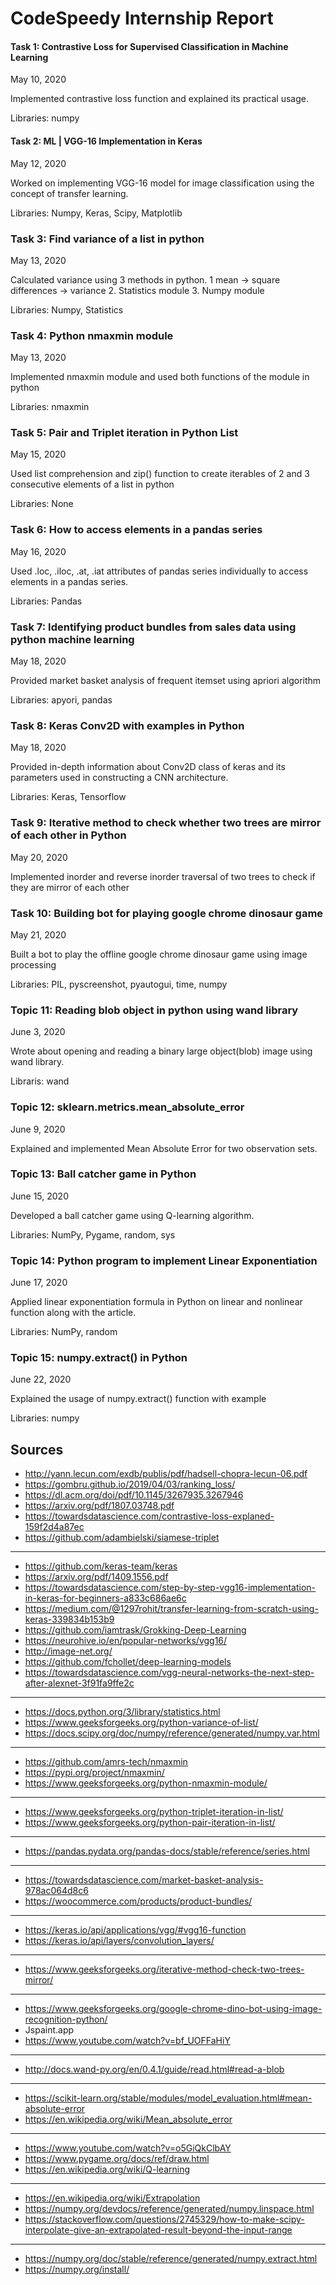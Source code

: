# CodeSpeedy Internship Report

#### Task 1: Contrastive Loss for Supervised Classification in Machine Learning

May 10, 2020

Implemented contrastive loss function and explained its practical usage.

Libraries: numpy


#### Task 2: ML | VGG-16 Implementation in Keras

May 12, 2020

Worked on implementing VGG-16 model for image classification using the concept of transfer learning.

Libraries: Numpy, Keras, Scipy, Matplotlib

### Task 3: Find variance of a list in python

May 13, 2020

Calculated variance using 3 methods in python. 1 mean -> square differences -> variance
2. Statistics module 3. Numpy module

Libraries: Numpy, Statistics

### Task 4: Python nmaxmin module

May 13, 2020

Implemented nmaxmin module and used both functions of the module in python

Libraries: nmaxmin

### Task 5: Pair and Triplet iteration in Python List

May 15, 2020

Used list comprehension and zip() function to create iterables of 2 and 3 consecutive elements of a list in python

Libraries: None

### Task 6: How to access elements in a pandas series

May 16, 2020

Used .loc, .iloc, .at, .iat attributes of pandas series individually to access elements in a pandas series.

Libraries: Pandas

### Task 7: Identifying product bundles from sales data using python machine learning

May 18, 2020

Provided market basket analysis of frequent itemset using apriori algorithm

Libraries: apyori, pandas

### Task 8: Keras Conv2D with examples in Python

May 18, 2020

Provided in-depth information about Conv2D class of keras and its parameters used in constructing a CNN architecture.

Libraries: Keras, Tensorflow

### Task 9: Iterative method to check whether two trees are mirror of each other in Python

May 20, 2020

Implemented inorder and reverse inorder traversal of two trees to check if they are mirror of each other


### Task 10: Building bot for playing google chrome dinosaur game

May 21, 2020

Built a bot to play the offline google chrome dinosaur game using image processing

Libraries: PIL, pyscreenshot, pyautogui, time, numpy

### Topic 11: Reading blob object in python using wand library

June 3, 2020

Wrote about opening and reading a binary large object(blob) image using wand library.

Libraris: wand


### Topic 12: sklearn.metrics.mean_absolute_error

June 9, 2020

Explained and implemented Mean Absolute Error for two observation sets.


### Topic 13: Ball catcher game in Python

June 15, 2020

Developed a ball catcher game using Q-learning algorithm.

Libraries: NumPy, Pygame, random, sys


### Topic 14: Python program to implement Linear Exponentiation

June 17, 2020

Applied linear exponentiation formula in Python on linear and nonlinear function along with the article.

Libraries: NumPy, random

### Topic 15: numpy.extract() in Python

June 22, 2020

Explained the usage of numpy.extract() function with example

Libraries: numpy


## Sources

* http://yann.lecun.com/exdb/publis/pdf/hadsell-chopra-lecun-06.pdf
* https://gombru.github.io/2019/04/03/ranking_loss/
* https://dl.acm.org/doi/pdf/10.1145/3267935.3267946
* https://arxiv.org/pdf/1807.03748.pdf
* https://towardsdatascience.com/contrastive-loss-explaned-159f2d4a87ec
* https://github.com/adambielski/siamese-triplet
----
* https://github.com/keras-team/keras
* https://arxiv.org/pdf/1409.1556.pdf
* https://towardsdatascience.com/step-by-step-vgg16-implementation-in-keras-for-beginners-a833c686ae6c
* https://medium.com/@1297rohit/transfer-learning-from-scratch-using-keras-339834b153b9
* https://github.com/iamtrask/Grokking-Deep-Learning
* https://neurohive.io/en/popular-networks/vgg16/
* http://image-net.org/
* https://github.com/fchollet/deep-learning-models
* https://towardsdatascience.com/vgg-neural-networks-the-next-step-after-alexnet-3f91fa9ffe2c
----
* https://docs.python.org/3/library/statistics.html
* https://www.geeksforgeeks.org/python-variance-of-list/
* https://docs.scipy.org/doc/numpy/reference/generated/numpy.var.html
----
* https://github.com/amrs-tech/nmaxmin
* https://pypi.org/project/nmaxmin/
* https://www.geeksforgeeks.org/python-nmaxmin-module/
----
* https://www.geeksforgeeks.org/python-triplet-iteration-in-list/
* https://www.geeksforgeeks.org/python-pair-iteration-in-list/
----
* https://pandas.pydata.org/pandas-docs/stable/reference/series.html
----
* https://towardsdatascience.com/market-basket-analysis-978ac064d8c6
* https://woocommerce.com/products/product-bundles/
----
* https://keras.io/api/applications/vgg/#vgg16-function
* https://keras.io/api/layers/convolution_layers/
----
* https://www.geeksforgeeks.org/iterative-method-check-two-trees-mirror/
----
* https://www.geeksforgeeks.org/google-chrome-dino-bot-using-image-recognition-python/
* Jspaint.app
* https://www.youtube.com/watch?v=bf_UOFFaHiY
----
* http://docs.wand-py.org/en/0.4.1/guide/read.html#read-a-blob
----
* https://scikit-learn.org/stable/modules/model_evaluation.html#mean-absolute-error
* https://en.wikipedia.org/wiki/Mean_absolute_error
----
* https://www.youtube.com/watch?v=o5GiQkClbAY
* https://www.pygame.org/docs/ref/draw.html
* https://en.wikipedia.org/wiki/Q-learning
----
* https://en.wikipedia.org/wiki/Extrapolation
* https://numpy.org/devdocs/reference/generated/numpy.linspace.html
* https://stackoverflow.com/questions/2745329/how-to-make-scipy-interpolate-give-an-extrapolated-result-beyond-the-input-range
----
* https://numpy.org/doc/stable/reference/generated/numpy.extract.html
* https://numpy.org/install/

